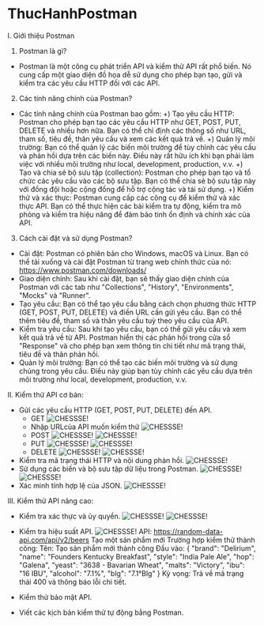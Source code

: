 # ThucHanhPostman

I. Giới thiệu Postman
1. Postman là gì?
- Postman là một công cụ phát triển API và kiểm thử API rất phổ biến. Nó cung cấp một giao diện đồ họa dễ sử dụng cho phép bạn tạo, gửi và kiểm tra các yêu cầu HTTP đối với các API.

2. Các tính năng chính của Postman?
- Các tính năng chính của Postman bao gồm:
  +) Tạo yêu cầu HTTP: Postman cho phép bạn tạo các yêu cầu HTTP như GET, POST, PUT, DELETE và nhiều hơn nữa. Bạn có thể chỉ định các thông số như URL, tham số, tiêu đề, thân yêu cầu và xem các kết quả trả về.
  +) Quản lý môi trường: Bạn có thể quản lý các biến môi trường để tùy chỉnh các yêu cầu và phản hồi dựa trên các biến này. Điều này rất hữu ích khi bạn phải làm việc với nhiều môi trường như local, development, production, v.v.
  +) Tạo và chia sẻ bộ sưu tập (collection): Postman cho phép bạn tạo và tổ chức các yêu cầu vào các bộ sưu tập. Bạn có thể chia sẻ bộ sưu tập này với đồng đội hoặc cộng đồng để hỗ trợ cộng tác và tái sử dụng.
  +) Kiểm thử và xác thực: Postman cung cấp các công cụ để kiểm thử và xác thực API. Bạn có thể thực hiện các bài kiểm tra tự động, kiểm tra mô phỏng và kiểm tra hiệu năng để đảm bảo tính ổn định và chính xác của API.
3. Cách cài đặt và sử dụng Postman? 
- Cài đặt: Postman có phiên bản cho Windows, macOS và Linux. Bạn có thể tải xuống và cài đặt Postman từ trang web chính thức của nó: https://www.postman.com/downloads/
- Giao diện chính: Sau khi cài đặt, bạn sẽ thấy giao diện chính của Postman với các tab như "Collections", "History", "Environments", "Mocks" và "Runner".
- Tạo yêu cầu: Bạn có thể tạo yêu cầu bằng cách chọn phương thức HTTP (GET, POST, PUT, DELETE) và điền URL cần gửi yêu cầu. Bạn có thể thêm tiêu đề, tham số và thân yêu cầu tuỳ theo yêu cầu của API.
- Kiểm tra yêu cầu: Sau khi tạo yêu cầu, bạn có thể gửi yêu cầu và xem kết quả trả về từ API. Postman hiển thị các phản hồi trong cửa sổ "Response" và cho phép bạn xem thông tin chi tiết như mã trạng thái, tiêu đề và thân phản hồi.
- Quản lý môi trường: Bạn có thể tạo các biến môi trường và sử dụng chúng trong yêu cầu. Điều này giúp bạn tùy chỉnh các yêu cầu dựa trên môi trường như local, development, production, v.v.

II. Kiểm thử API cơ bản:
- Gửi các yêu cầu HTTP (GET, POST, PUT, DELETE) đến API.
  + GET
   ![CHESSSE!](image1.png)
  + Nhập URLcủa API muốn kiểm thử 
   ![CHESSSE!](image2.png)
  + POST
   ![CHESSSE!](image4.png)
   ![CHESSSE!](image4_2.png)
  + PUT
   ![CHESSSE!](image5.png)
   ![CHESSSE!](image5_2.png)
  + DELETE
   ![CHESSSE!](image6.png)
   ![CHESSSE!](image6_2.png)
- Kiểm tra mã trạng thái HTTP và nội dung phản hồi.
   ![CHESSSE!](image3.png)
- Sử dụng các biến và bộ sưu tập dữ liệu trong Postman.
   ![CHESSSE!](image7.png)
   ![CHESSSE!](image8.png)
- Xác minh tính hợp lệ của JSON.
   ![CHESSSE!](image9.png)

III. Kiểm thử API nâng cao:
- Kiểm tra xác thực và ủy quyền.
   ![CHESSSE!](image10.png)
   ![CHESSSE!](image11.png)
- Kiểm tra hiệu suất API.
   ![CHESSSE!](image12.png)
  API: https://random-data-api.com/api/v2/beers
  Tạo một sản phẩm mới Trường hợp kiểm thử thành công: Tên: Tạo sản phẩm mới thành công Đầu vào: { "brand": "Delirium", "name": "Founders Kentucky Breakfast", "style": "India Pale Ale", "hop": "Galena", "yeast": "3638 - Bavarian Wheat", "malts": "Victory", "ibu": "16 IBU", "alcohol": "7.1%", "blg": "7.1°Blg" } Kỳ vọng: Trả về mã trạng thái 400 và thông báo lỗi chi tiết.
- Kiểm thử bảo mật API.
  
- Viết các kịch bản kiểm thử tự động bằng Postman.
